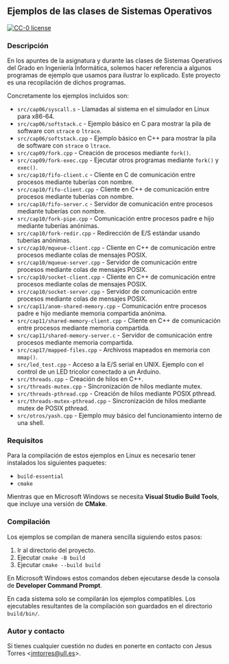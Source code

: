 ## Ejemplos de las clases de Sistemas Operativos

[![CC-0 license](https://img.shields.io/badge/License-CC--0-blue.svg)](https://creativecommons.org/publicdomain/zero/1.0)

### Descripción

En los apuntes de la asignatura y durante las clases de Sistemas Operativos del Grado en Ingeniería Informática, solemos hacer referencia a algunos programas de ejemplo que usamos para ilustrar lo explicado.
Este proyecto es una recopilación de dichos programas.

Concretamente los ejemplos incluidos son:

 * `src/cap06/syscall.s` - Llamadas al sistema en el simulador en Linux para x86-64.
 * `src/cap06/softstack.c` - Ejemplo básico en C para mostrar la pila de software con `strace` o `ltrace`.
 * `src/cap06/softstack.cpp` - Ejemplo básico en C++ para mostrar la pila de software con `strace` o `ltrace`.
 * `src/cap09/fork.cpp` - Creación de procesos mediante `fork()`.
 * `src/cap09/fork-exec.cpp` - Ejecutar otros programas mediante `fork()` y `exec()`.
 * `src/cap10/fifo-client.c` - Cliente en C de comunicación entre procesos mediante tuberías con nombre.
 * `src/cap10/fifo-client.cpp` - Cliente en C++ de comunicación entre procesos mediante tuberías con nombre.
 * `src/cap10/fifo-server.c` - Servidor de comunicación entre procesos mediante tuberías con nombre.
 * `src/cap10/fork-pipe.cpp` - Comunicación entre procesos padre e hijo mediante tuberías anónimas.
 * `src/cap10/fork-redir.cpp` - Redirección de E/S estándar usando tuberías anónimas.
 * `src/cap10/mqueue-client.cpp` - Cliente en C++ de comunicación entre procesos mediante colas de mensajes POSIX.
 * `src/cap10/mqueue-server.cpp` - Servidor de comunicación entre procesos mediante colas de mensajes POSIX.
 * `src/cap10/socket-client.cpp` - Cliente en C++ de comunicación entre procesos mediante colas de mensajes POSIX.
 * `src/cap10/socket-server.cpp` - Servidor de comunicación entre procesos mediante colas de mensajes POSIX.
 * `src/cap11/anom-shared-memory.cpp` - Comunicación entre procesos padre e hijo mediante memoria compartida anónima.
 * `src/cap11/shared-memory-client.cpp` - Cliente en C++ de comunicación entre procesos mediante memoria compartida.
 * `src/cap11/shared-memory-server.c` - Servidor de comunicación entre procesos mediante memoria compartida.
 * `src/cap17/mapped-files.cpp` - Archivoss mapeados en memoria con `mmap()`.
 * `src/led_test.cpp` - Acceso a la E/S serial en UNIX. Ejemplo con el control de un LED tricolor conectado a un Arduino.
 * `src/threads.cpp` - Creación de hilos en C++.
 * `src/threads-mutex.cpp` - Sincronización de hilos mediante mutex.
 * `src/threads-pthread.cpp` - Creación de hilos mediante POSIX pthread.
 * `src/threads-mutex-pthread.cpp` - Sincronización de hilos mediante mutex de POSIX pthread.
 * `src/otros/yash.cpp` - Ejemplo muy básico del funcionamiento interno de una shell.

### Requisitos

Para la compilación de estos ejemplos en Linux es necesario tener instalados los siguientes paquetes:

 * `build-essential`
 * `cmake`

Mientras que en Microsoft Windows se necesita **Visual Studio Build Tools**, que incluye una versión de **CMake**.

### Compilación

Los ejemplos se compilan de manera sencilla siguiendo estos pasos:

 1. Ir al directorio del proyecto.
 2. Ejecutar `cmake -B build`
 3. Ejecutar `cmake --build build`

En Microsoft Windows estos comandos deben ejecutarse desde la consola de **Developer Command Prompt**.

En cada sistema solo se compilarán los ejemplos compatibles.
Los ejecutables resultantes de la compilación son guardados en el directorio `build/bin/`.

### Autor y contacto

Si tienes cualquier cuestión no dudes en ponerte en contacto con Jesus Torres <[jmtorres@ull.es](mailto:jmtorres@ull.es)>.
